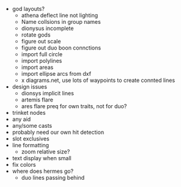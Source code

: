 - god layouts?
  - athena deflect line not lighting
  - Name collsions in group names
  - dionysus incomplete
  - rotate gods
  - figure out scale
  - figure out duo boon connctions
  - import full circle
  - import polylines
  - import areas
  - import ellipse arcs from dxf
  - x diagrams.net, use lots of waypoints to create connted lines
- design issues
  - dionsys implicit lines
  - artemis flare
  - ares flare preq for own traits, not for duo?
- trinket nodes
- any aid
- any/some casts
- probably need our own hit detection
- slot exclusives
- line formatting
  - zoom relative size?
- text display when small
- fix colors
- where does hermes go?
  - duo lines passing behind
